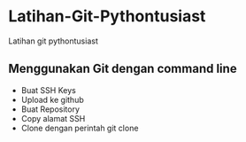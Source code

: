 # Latihan-Git-Pythontusiast
Latihan git pythontusiast

## Menggunakan Git dengan command line
- Buat SSH Keys
- Upload ke github
- Buat Repository
- Copy alamat SSH
- Clone dengan perintah git clone <alamat ssh>
